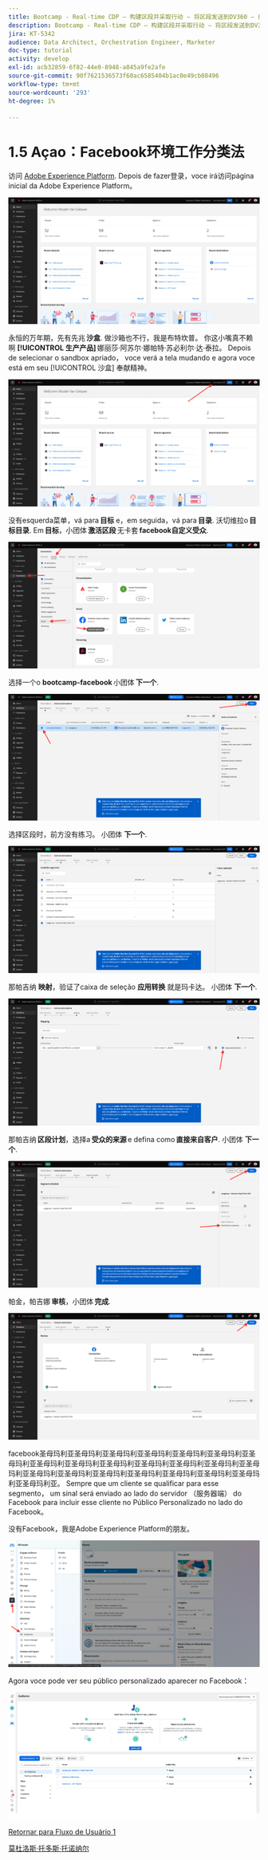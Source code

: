 ```yaml
---
title: Bootcamp - Real-time CDP — 构建区段并采取行动 — 将区段发送到DV360 — 巴西
description: Bootcamp - Real-time CDP — 构建区段并采取行动 — 将区段发送到DV360 — 巴西
jira: KT-5342
audience: Data Architect, Orchestration Engineer, Marketer
doc-type: tutorial
activity: develop
exl-id: acb32859-6f82-44e0-8948-a045a9fe2afe
source-git-commit: 90f7621536573f60ac6585404b1ac0e49cb08496
workflow-type: tm+mt
source-wordcount: '293'
ht-degree: 1%

---
```


# 1.5 Açao：Facebook环境工作分类法

访问 [Adobe Experience Platform](https://experience.adobe.com/platform). Depois de fazer登录，voce irá访问página inicial da Adobe Experience Platform。

![数据获取](./images/home.png)

永恒的万年期，先有先兆 **沙盒**. 做沙箱也不行，我是布特坎普。 你这小嘴真不赖啊 **[!UICONTROL 生产产品]** 娜丽莎·阿苏尔·娜帕特·苏必利尔·达·泰拉。 Depois de selecionar o sandbox apriado， voce verá a tela mudando e agora voce está em seu [!UICONTROL 沙盒] 奉献精神。

![数据获取](./images/sb1.png)

没有esquerda菜单，vá para **目标** e，em seguida，vá para **目录**. 沃切维拉o **目标目录**. Em **目标**，小团体 **激活区段** 无卡套 **facebook自定义受众**.

![RTCDP](./images/rtcdpgoogleseg.png)

选择一个o **bootcamp-facebook** 小团体 **下一个**.

![RTCDP](./images/rtcdpcreatedest2.png)

选择区段时，前方没有练习。 小团体 **下一个**.

![RTCDP](./images/rtcdpcreatedest3.png)

那帕吉纳 **映射**，验证了caixa de seleção **应用转换** 就是玛卡达。 小团体 **下一个**.

![RTCDP](./images/rtcdpcreatedest4a.png)

那帕吉纳 **区段计划**，选择a **受众的来源** e defina como **直接来自客户**. 小团体 **下一个**.

![RTCDP](./images/rtcdpcreatedest4.png)

帕金，帕吉娜 **审核**，小团体 **完成**.

![RTCDP](./images/rtcdpcreatedest5.png)

facebook圣母玛利亚圣母玛利亚圣母玛利亚圣母玛利亚圣母玛利亚圣母玛利亚圣母玛利亚圣母玛利亚圣母玛利亚圣母玛利亚圣母玛利亚圣母玛利亚圣母玛利亚圣母玛利亚圣母玛利亚圣母玛利亚圣母玛利亚圣母玛利亚圣母玛利亚圣母玛利亚圣母玛利亚圣母玛利亚。 Sempre que um cliente se qualificar para esse segmento， um sinal será enviado ao lado do servidor （服务器端） do Facebook para incluir esse cliente no Público Personalizado no lado do Facebook。

没有Facebook，我是Adobe Experience Platform的朋友。

![RTCDP](./images/rtcdpcreatedest5b.png)

Agora voce pode ver seu público personalizado aparecer no Facebook：

![RTCDP](./images/rtcdpcreatedest5a.png)

[Retornar para Fluxo de Usuário 1](./uc1.md)

[莫杜洛斯·托多斯·托诺纳尔](../../overview.md)
